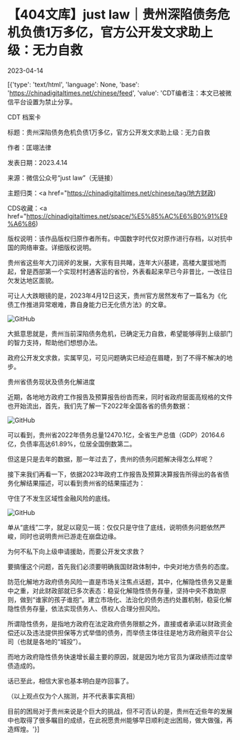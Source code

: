 # 【404文库】just law｜贵州深陷债务危机负债1万多亿，官方公开发文求助上级：无力自救

2023-04-14

[{'type': 'text/html', 'language': None, 'base': 'https://chinadigitaltimes.net/chinese/feed', 'value': 'CDT编者注：本文已被微信平台设置为禁止分享。



CDT 档案卡

标题：贵州深陷债务危机负债1万多亿，官方公开发文求助上级：无力自救

作者：匡翊法律

发表日期：2023.4.14

来源：微信公众号“just law”（无链接）

主题归类：<a href="https://chinadigitaltimes.net/chinese/tag/地方财政)

CDS收藏：<a href="https://chinadigitaltimes.net/space/%E5%85%AC%E6%B0%91%E9%A6%86)

版权说明：该作品版权归原作者所有。中国数字时代仅对原作进行存档，以对抗中国的网络审查。详细版权说明。





贵州省这些年大刀阔斧的发展，大家有目共睹，连年大兴基建，高楼大厦拔地而起，曾是西部第一个实现村村通客运的省份，外表看起来早已今非昔比，一改往日欠发达地区面貌。

可让人大跌眼镜的是，2023年4月12日这天，贵州官方居然发布了一篇名为《化债工作推进异常艰难，靠自身能力已无化债方法》的文章。

![GitHub](https://chinadigitaltimes.net/chinese/files/2023/04/image-1681502761834.png)

大抵意思就是，贵州当前深陷债务危机，已确定无力自救，希望能够得到上级部门的智力支持，帮助他们想想办法。

政府公开发文求救，实属罕见，可见问题确实已经迫在眉睫，到了不得不解决的地步。

贵州省债务现状及债务化解进度

近期，各地地方政府工作报告及预算报告纷沓而来，同时省政府层面高规格的文件也开始流出，首先，我们先了解一下2022年全国各省的债务数据：

![GitHub](https://chinadigitaltimes.net/chinese/files/2023/04/image-1681502816956.png)

可以看到，贵州省2022年债务总量12470.1亿，全省生产总值（GDP）20164.6亿，负债率高达61.89%，位居全国倒数第二。

但这是只是去年的数据，那一年过去了，贵州的债务问题解决得怎么样呢？

接下来我们再看一下，依据2023年政府工作报告及预算决算报告所得出的各省债务化解结果描述，可以看到贵州省的结果描述为：

守住了不发生区域性金融风险的底线。

![GitHub](https://chinadigitaltimes.net/chinese/files/2023/04/image-1681502880631.png)

单从“底线”二字，就足以窥见一斑：仅仅只是守住了底线，说明债务问题依然严峻，同时也说明贵州已游走在崩盘边缘。

为何不私下向上级申请援助，而要公开发文求救？

要搞懂这个问题，首先我们必须要明确我国财政体制中，中央对地方债务的态度。

防范化解地方政府债务风险一直是市场关注焦点话题，其中，化解隐性债务又是重中之重，对此财政部就已多次表态：稳妥化解隐性债务存量，坚持中央不救助原则，做到“谁家的孩子谁抱”。建立市场化、法治化的债务违约处置机制，稳妥化解隐性债务存量，依法实现债务人、债权人合理分担风险。

所谓隐性债务，是指地方政府在法定政府债务限额之外，直接或者承诺以财政资金偿还以及违法提供担保等方式举借的债务，而举债主体往往是地方政府融资平台公司（也就是各地的“城投”）。

而地方政府隐性债务快速增长最主要的原因，就是因为地方官员为谋政绩而过度举债造成的。

话已至此，相信大家也基本明白是咋回事了。

（以上观点仅为个人揣测，并不代表事实真相）

目前的困局对于贵州来说是个巨大的挑战，但不可否认的是，贵州在近些年的发展中也取得了很多瞩目的成绩，在此祝愿贵州能够早日顺利走出困局，做大做强，再造辉煌。'}]
